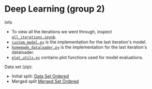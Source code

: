 # Deep Learning (group 2)

Info
- To view all the iterations we went through, inspect [`all_iterations.ipynb`](https://gitlab.au.dk/sebiwnl/deep_learning_group2/-/blob/main/all_iterations.ipynb?ref_type=heads).
- [`custom_model.py`](https://gitlab.au.dk/sebiwnl/deep_learning_group2/-/blob/main/custom_model.py?ref_type=heads) is the implementation for the last iteration's model.
- [`homemade_dataloader.py`](https://gitlab.au.dk/sebiwnl/deep_learning_group2/-/blob/main/homemade_dataloader.py?ref_type=heads) is the implementation for the last iteration's dataloader.
- [`plot_utils.py`](https://gitlab.au.dk/sebiwnl/deep_learning_group2/-/blob/main/plot_utils.py?ref_type=heads) contains plot functions used for model evaluations.

Data set (zip):
- Initial split: [Data Set Ordered](https://drive.google.com/file/d/1oLZRpgW4u_0XikxAdtvLqOVMc3Srqk50/view?usp=share_link)
- Merged split [Merged Set Ordered](https://drive.google.com/file/d/1H24NWbCEHQthBZCP4hjmtxx6LYlR3bML/view?usp=share_link)